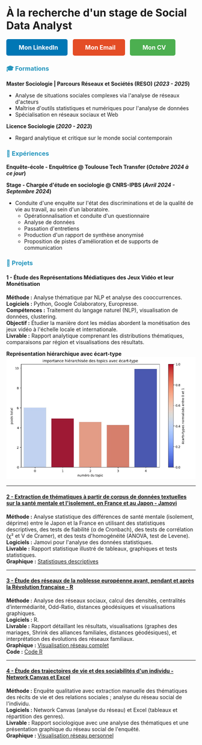 # À la recherche d'un stage de Social Data Analyst

<html lang="fr">
<head>
  <meta charset="UTF-8">
  <meta name="viewport" content="width=device-width, initial-scale=1.0">
  <title>Mon Portfolio</title>
   
  <!-- CSS intégré pour les boutons -->
  <style>
    /* Style général des boutons */
    .button {
      display: inline-block; /* Affichage en ligne pour être côte à côte */
      margin-right: 10px; /* Espacement entre les boutons */
      padding: 12px 25px;
      font-size: 16px;
      font-weight: bold;
      text-align: center;
      text-decoration: none;
      border-radius: 5px;
      transition: all 0.3s ease;
    }

    /* Style du bouton LinkedIn */
    .button.linkedin {
      background-color: #0077b5; /* Couleur de LinkedIn */
      color: white;
    }

    .button.linkedin:hover {
      background-color: #005f84; /* Couleur plus foncée au survol */
    }

    /* Style du bouton Email */
    .button.email {
      background-color: #e44d26; /* Couleur de l'email */
      color: white;
    }

    .button.email:hover {
      background-color: #b43d19; /* Couleur plus foncée au survol */
    }

    /* Style du bouton CV */
    .button.cv {
      background-color: #4CAF50; /* Couleur du bouton CV */
      color: white;
    }

    .button.cv:hover {
      background-color: #45a049; /* Couleur plus foncée au survol */
    }

    /* Ajouter un peu d'espace entre l'icône et le texte */
    .button i {
      margin-right: 8px;
    }
  </style>
  
</head>
<body>
  <!-- Boutons côte à côte -->
  <p>
    <a href="https://www.linkedin.com/in/ma%C3%ABlys-fran%C3%A7ois" class="button linkedin">
      <i class="fab fa-linkedin"></i> Mon LinkedIn
    </a>
    <a href="mailto:maelys.francois31@gmail.com" class="button email">
      <i class="fas fa-envelope"></i> Mon Email
    </a>
    <a href="mesdocuments/cv.pdf" class="button cv" target="_blank" rel="noopener noreferrer">
  <i class="fas fa-file-pdf"></i> Mon CV
</a>
  </p>

  <!-- Ajouter le lien vers Font Awesome pour les icônes -->
  <script src="https://cdnjs.cloudflare.com/ajax/libs/font-awesome/5.15.3/js/all.min.js"></script>
</body>
</html>







### <span style="color:#2596BE;">🎓 Formations</span>
**Master Sociologie | Parcours Réseaux et Sociétés (RESO) (_2023 - 2025_)**
- Analyse de situations sociales complexes via l'analyse de réseaux d'acteurs
- Maîtrise d'outils statistiques et numériques pour l'analyse de données
- Spécialisation en réseaux sociaux et Web

**Licence Sociologie (_2020 - 2023_)**
- Regard analytique et critique sur le monde social contemporain

### <span style="color:#2596BE;">💼 Expériences</span>
**Enquête-école - Enquêtrice
@ Toulouse Tech Transfer (_Octobre 2024 à ce jour_)**

**Stage - Chargée d'étude en sociologie
@ CNRS-IPBS (_Avril 2024 - Septembre 2024_)**
- Conduite d'une enquête sur l'état des discriminations et de la qualité de vie au travail, au sein d'un laboratoire.
  - Opérationnalisation et conduite d'un questionnaire
  - Analyse de données
  - Passation d'entretiens
  - Production d'un rapport de synthèse anonymisé
  - Proposition de pistes d'amélioration et de supports de communication

### <span style="color:#2596BE;">📂 Projets</span>

#### 1 - Étude des Représentations Médiatiques des Jeux Vidéo et leur Monétisation  
**Méthode :** Analyse thématique par NLP et analyse des cooccurrences.  
**Logiciels :** Python, Google Colaboratory, Europresse.  
**Compétences :** Traitement du langage naturel (NLP), visualisation de données, clustering.  
**Objectif :** Étudier la manière dont les médias abordent la monétisation des jeux vidéo à l'échelle locale et internationale.  
**Livrable :** Rapport analytique comprenant les distributions thématiques, comparaisons par région et visualisations des résultats.  

**Représentation hiérarchique avec écart-type**  
![Représentation hiérarchique avec écart-type](/mesdocuments/representationhierarchique_ecart-type.JPG)


---

#### **[2 - Extraction de thématiques à partir de corpus de données textuelles sur la santé mentale et l'isolement, en France et au Japon - <u>Jamovi</u>](/mesdocuments/dossier_jamovi.pdf)**  
**Méthode :** Analyse statistique des différences de santé mentale (isolement, déprime) entre le Japon et la France en utilisant des statistiques descriptives, des tests de fiabilité (α de Cronbach), des tests de corrélation (χ² et V de Cramer), et des tests d'homogénéité (ANOVA, test de Levene).  
**Logiciels :** Jamovi pour l'analyse des données statistiques.  
**Livrable :** Rapport statistique illustré de tableaux, graphiques et tests statistiques.  
**Graphique :** [Statistiques descriptives](/mesdocuments/statistiquesdescriptives.png)  

---

#### **[3 - Étude des réseaux de la noblesse européenne avant, pendant et après la Révolution française - <u>R</u>](/mesdocuments/dossier_noblesse.pdf)**   
**Méthode :** Analyse des réseaux sociaux, calcul des densités, centralités d’intermédiarité, Odd-Ratio, distances géodésiques et visualisations graphiques.  
**Logiciels :** R.  
**Livrable :** Rapport détaillant les résultats, visualisations (graphes des mariages, Shrink des alliances familiales, distances géodésiques), et interprétation des évolutions des réseaux familiaux.  
**Graphique :** [Visualisation réseau complet](/mesdocuments/visualisation.jpg)  
**Code :** [Code R](/mesdocuments/noblesseeuropeenne.R) 

---

#### **[4 - Étude des trajectoires de vie et des sociabilités d'un individu - <u>Network Canvas et Excel</u>](/mesdocuments/dossier_réseauxpersonnels.pdf)**  
**Méthode :** Enquête qualitative avec extraction manuelle des thématiques des récits de vie et des relations sociales ; analyse du réseau social de l'individu.  
**Logiciels :** Network Canvas (analyse du réseau) et Excel (tableaux et répartition des genres).  
**Livrable :** Rapport sociologique avec une analyse des thématiques et une présentation graphique du réseau social de l'enquêté.  
**Graphique :** [Visualisation réseau personnel](/mesdocuments/reseauxpersonnels.png)  

